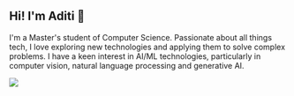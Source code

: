 ## Hi! I'm Aditi 👋

I'm a Master's student of Computer Science. Passionate about all things tech, I love exploring new technologies and applying them to solve complex problems. I have a keen interest in AI/ML technologies, particularly in computer vision, natural language processing and generative AI. 

<img src="https://github-readme-stats.vercel.app/api/top-langs/?username=Aditi-Mhatre"/>

